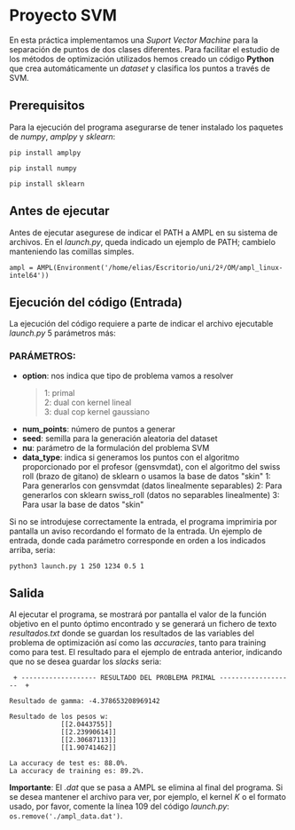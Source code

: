 # Proyecto SVM

En esta práctica implementamos una *Suport Vector Machine* para la separación de puntos de dos clases diferentes. Para facilitar el estudio de los métodos de optimización utilizados hemos creado un código **Python** que crea automáticamente un *dataset* y clasifica los puntos a través de SVM.

## Prerequisitos

Para la ejecución del programa asegurarse de tener instalado los paquetes de *numpy*, *amplpy* y *sklearn*:

```
pip install amplpy

pip install numpy

pip install sklearn
```

## Antes de ejecutar

Antes de ejecutar asegurese de indicar el PATH a AMPL en su sistema de archivos. En el *launch.py*, queda indicado un ejemplo de PATH; cambielo manteniendo las comillas simples. 

```
ampl = AMPL(Environment('/home/elias/Escritorio/uni/2º/OM/ampl_linux-intel64'))
```

## Ejecución del código (Entrada)

La ejecución del código requiere a parte de indicar el archivo ejecutable *launch.py* 5 parámetros más:

### PARÁMETROS:
- **option**: nos indica que tipo de problema vamos a resolver <br/>
    >1: primal<br/>
    >2: dual con kernel lineal<br/>
    >3: dual cop kernel gaussiano<br/>
- **num_points**: número de puntos a generar
- **seed**: semilla para la generación aleatoria del dataset
- **nu**: parámetro de la formulación del problema SVM
- **data_type**: indica si generamos los puntos con el algoritmo proporcionado
    por el profesor (gensvmdat), con el algoritmo del swiss roll
    (brazo de gitano) de sklearn o usamos la base de datos "skin"
    1: Para generarlos con gensvmdat (datos linealmente separables)
    2: Para generarlos con sklearn swiss_roll (datos no separables linealmente)
    3: Para usar la base de datos "skin"
  
Si no se introdujese correctamente la entrada, el programa imprimiria por pantalla un aviso recordando el formato de la entrada. Un ejemplo de entrada, donde cada parámetro corresponde en orden a los indicados arriba, seria:

```
python3 launch.py 1 250 1234 0.5 1
```

## Salida

Al ejecutar el programa, se mostrará por pantalla el valor de la función objetivo en el punto óptimo encontrado y se generará un fichero de texto *resultados.txt* donde se guardan los resultados de las variables del problema de optimización así como las *accuracies*, tanto para training como para test. El resultado para el ejemplo de entrada anterior, indicando que no se desea guardar los *slacks* seria:

```
 + ------------------- RESULTADO DEL PROBLEMA PRIMAL -------------------  +

Resultado de gamma: -4.378653208969142

Resultado de los pesos w:
             [[2.0443755]]
             [[2.23990614]]
             [[2.30687113]]
             [[1.90741462]]

La accuracy de test es: 88.0%.
La accuracy de training es: 89.2%.
```

**Importante**: El *.dat* que se pasa a AMPL se elimina al final del programa. Si se desea mantener el archivo para ver, por ejemplo, el kernel *K* o el formato usado, por favor, comente la línea 109 del código *launch.py*: ```os.remove('./ampl_data.dat')```.
